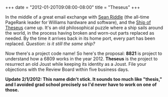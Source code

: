 ﻿+++
date = "2012-01-20T09:08:00-08:00"
title = "Theseus"
+++



In the middle of a great email exchange with [Sean
Riddle](http://seanriddle.com/) (the all-time PageRank leader for Williams
hardware and software), and the [Ship of
Theseus](http://en.wikipedia.org/wiki/Ship_of_Theseus) came up. It's an old
philosophical puzzle where a ship sails around the world, in the process
having broken and worn-out parts replaced as needed. By the time it arrives
back in its home port, every part has been replaced. _Question: is it still
the same ship?_

Now there's a project code name! So here's the proposal: **8821** is project
to understand how a 6809 works in the year 2012. **Theseus** is the project to
resurrect an old Joust while keeping its identity as a Joust. File your
objections with the Review Board within five business days.

**Update 2/1/2012: This name didn't stick. It sounds too much like "thesis," and I avoided grad school precisely so I'd never have to work on one of those.**

